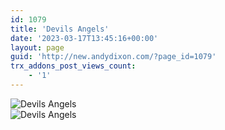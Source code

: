 ```yaml
---
id: 1079
title: 'Devils Angels'
date: '2023-03-17T13:45:16+00:00'
layout: page
guid: 'http://new.andydixon.com/?page_id=1079'
trx_addons_post_views_count:
    - '1'
---
```


![Devils Angels](https://i0.wp.com/assets.g8x2.ldn.idrivee2-23.com/posters/Devils%20Angels%2001.jpg?w=1200&ssl=1 "Devils Angels")  
![Devils Angels](https://i0.wp.com/assets.g8x2.ldn.idrivee2-23.com/posters/Devils%20Angels%2002.jpg?w=1200&ssl=1 "Devils Angels")